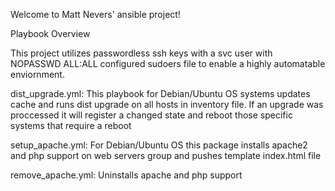 Welcome to Matt Nevers' ansible project!

Playbook Overview

This project utilizes passwordless ssh keys with a svc user with NOPASSWD ALL:ALL configured sudoers file to enable a highly automatable enviornment. 

dist_upgrade.yml: This playbook for Debian/Ubuntu OS systems updates cache and runs dist upgrade on all hosts in
inventory file. If an upgrade was proccessed it will register a changed state and reboot those specific systems 
that require a reboot

setup_apache.yml: For Debian/Ubuntu OS this package installs apache2 and php support on web servers group
and pushes template index.html file

remove_apache.yml: Uninstalls apache and php support
